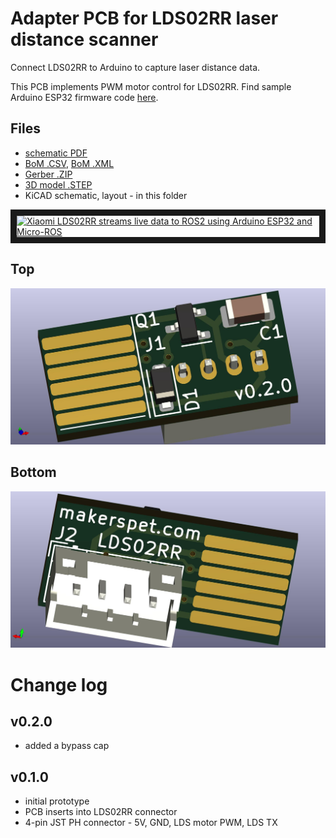 # Adapter PCB for LDS02RR laser distance scanner

Connect LDS02RR to Arduino to capture laser distance data.

This PCB implements PWM motor control for LDS02RR. Find
sample Arduino ESP32 firmware code [here](https://github.com/kaiaai/LDS02RR_ESP32).

## Files
- [schematic PDF](output/LDS02RR_adapter_schematic.pdf)
- [BoM .CSV](output/LDS02RR_adapter_BoM.csv), [BoM .XML](output/LDS02RR_adapter_BoM.xml)
- [Gerber .ZIP](output/LDS02RR_adapter_gerber.zip)
- [3D model .STEP](output/LDS02RR_adapter.step)
- KiCAD schematic, layout - in this folder

<a href="http://www.youtube.com/watch?feature=player_embedded&v=Wes9GYomUdE" target="_blank">
 <img src="http://img.youtube.com/vi/Wes9GYomUdE/maxresdefault.jpg" alt="Xiaomi LDS02RR streams live data to ROS2 using Arduino ESP32 and Micro-ROS" width="720" height="405" border="10" /></a>

## Top
![PCB 3D view from top](output/LDS02RR_adapter_top.jpg)

## Bottom
![PCB 3D view from top](output/LDS02RR_adapter_bottom.jpg)

# Change log

## v0.2.0
- added a bypass cap

## v0.1.0
- initial prototype
- PCB inserts into LDS02RR connector
- 4-pin JST PH connector - 5V, GND, LDS motor PWM, LDS TX
